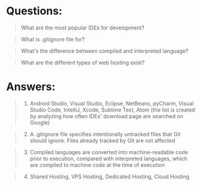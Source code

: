 # Questions:

> What are the most popular IDEs for development?

> What is .gitignore file for?

> What's the difference between compiled and interpreted language?

> What are the different types of web hosting exist?


# Answers:

> 1. Android Studio, Visual Studio, Eclipse, NetBeans, pyCharm, Visual Studio Code, IntelliJ, Xcode, Sublime Text, Atom 
(the list is created by analyzing how often IDEs' download page are searched on Google)

> 2. A .gitignore file specifies intentionally untracked files that Git should ignore. 
Files already tracked by Git are not affected

> 3. Compiled languages are converted into machine-readable code prior to execution, 
compared with interpreted languages, which are compiled to machine code at the time of execution

> 4. Shared Hosting, VPS Hosting, Dedicated Hosting, Cloud Hosting
